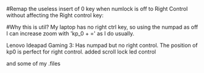 #Remap the useless insert of 0 key when numlock is off to Right Control without affecting the Right control key:

#Why this is util? My laptop has no right ctrl key, so using the numpad as off I can increase zoom with 'kp_0 + =' as I do usually.

Lenovo Ideapad Gaming 3: Has numpad but no right control. The position of kp0 is perfect for right control.
added scroll lock led control

and some of my .files
